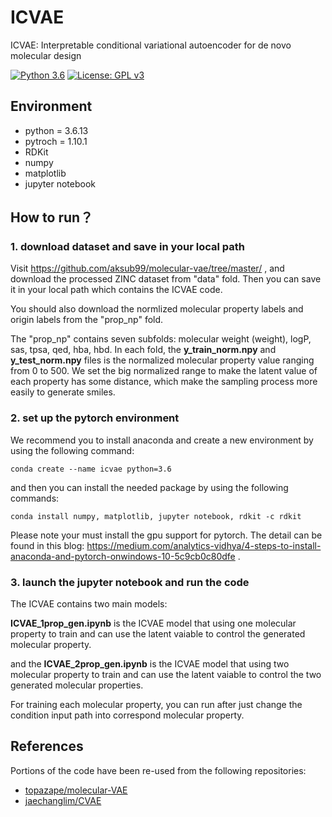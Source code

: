 # ICVAE
ICVAE: Interpretable conditional variational autoencoder for de novo molecular design

[![Python 3.6](https://img.shields.io/badge/python-3.6-yellow.svg)](https://www.python.org/downloads/release/python-367/)
[![License: GPL v3](https://img.shields.io/badge/License-MIT-blue.svg)](https://opensource.org/licenses/MIT)

## Environment
- python = 3.6.13
- pytroch = 1.10.1
- RDKit
- numpy
- matplotlib
- jupyter notebook

## How to run？
### 1. download dataset and save in your local path
Visit https://github.com/aksub99/molecular-vae/tree/master/ , and download the processed ZINC dataset from "data" fold. Then you can save it in your local path which contains the ICVAE code.

You should also download the normlized molecular property labels and origin labels from the "prop_np" fold.  

The "prop_np" contains seven subfolds: molecular weight (weight), logP, sas, tpsa, qed, hba, hbd. In each fold,  the **y_train_norm.npy** and **y_test_norm.npy** files is the normalized molecular property value ranging from 0 to 500. We set the big normalized range to make the latent value of each property has some distance, which make the sampling process more easily to generate  smiles.

### 2. set up the pytorch environment
We recommend you to install anaconda and create a new environment by using the following command:
```
conda create --name icvae python=3.6
```
and then you can install the needed package by using the following commands:

```
conda install numpy, matplotlib, jupyter notebook, rdkit -c rdkit
```

Please note your must install the gpu support for pytorch. The detail can be found in this blog: https://medium.com/analytics-vidhya/4-steps-to-install-anaconda-and-pytorch-onwindows-10-5c9cb0c80dfe .

### 3. launch the jupyter notebook and run the code
The ICVAE contains two main models:

**ICVAE_1prop_gen.ipynb** is the ICVAE model that using one molecular property to train and can use the latent vaiable to control the generated molecular property. 

and the **ICVAE_2prop_gen.ipynb** is the ICVAE model that using two molecular property to train and can use the latent vaiable to control the two generated molecular properties.

For training each molecular property, you can run after just change the condition input path into correspond molecular property.

## References
Portions of the code have been re-used from the following repositories:
 * [topazape/molecular-VAE](https://github.com/topazape/molecular-VAE)
 * [jaechanglim/CVAE](https://github.com/jaechanglim/CVAE)
